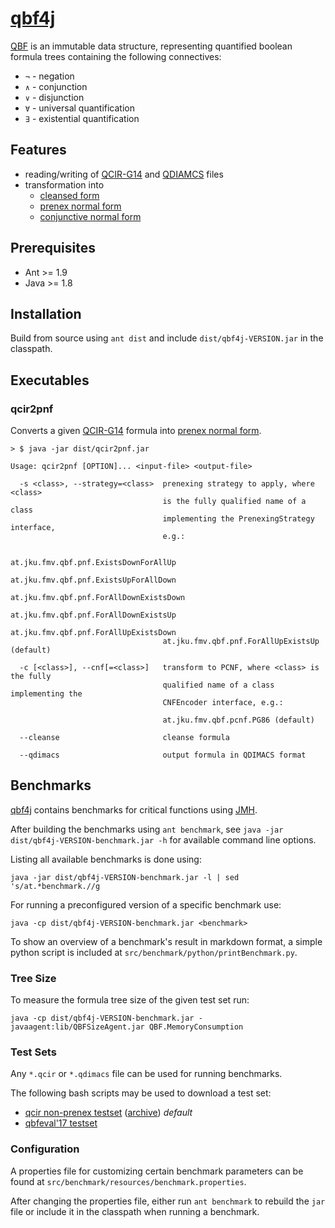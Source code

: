 # [qbf4j](https://github.com/phlo/qbf4j)

[QBF](https://phlo.github.io/qbf4j/at/jku/fmv/qbf/QBF.html) is an immutable data structure, representing quantified boolean formula trees containing the following connectives:
* `¬` - negation
* `∧` - conjunction
* `∨` - disjunction
* `∀` - universal quantification
* `∃` - existential quantification

## Features

* reading/writing of [QCIR-G14](http://qbf.satisfiability.org/gallery/qcir-gallery14.pdf) and [QDIAMCS](http://www.qbflib.org/qdimacs.html) files
* transformation into
  * [cleansed form](https://phlo.github.io/qbf4j/at/jku/fmv/qbf/QBF.html#cleanse--)
  * [prenex normal form](https://phlo.github.io/qbf4j/at/jku/fmv/qbf/pnf/PrenexingStrategy.html#apply-at.jku.fmv.qbf.QBF-)
  * [conjunctive normal form](https://phlo.github.io/qbf4j/at/jku/fmv/qbf/pcnf/CNFEncoder.html#encode-at.jku.fmv.qbf.QBF-)

## Prerequisites

* Ant >= 1.9
* Java >= 1.8

## Installation

Build from source using `ant dist` and include `dist/qbf4j-VERSION.jar` in the classpath.

## Executables

### qcir2pnf

Converts a given [QCIR-G14](http://qbf.satisfiability.org/gallery/qcir-gallery14.pdf) formula into [prenex normal form](https://en.wikipedia.org/wiki/Prenex_normal_form).

```
> $ java -jar dist/qcir2pnf.jar

Usage: qcir2pnf [OPTION]... <input-file> <output-file>

  -s <class>, --strategy=<class>  prenexing strategy to apply, where <class>
                                  is the fully qualified name of a class
                                  implementing the PrenexingStrategy interface,
                                  e.g.:

                                  at.jku.fmv.qbf.pnf.ExistsDownForAllUp
                                  at.jku.fmv.qbf.pnf.ExistsUpForAllDown
                                  at.jku.fmv.qbf.pnf.ForAllDownExistsDown
                                  at.jku.fmv.qbf.pnf.ForAllDownExistsUp
                                  at.jku.fmv.qbf.pnf.ForAllUpExistsDown
                                  at.jku.fmv.qbf.pnf.ForAllUpExistsUp (default)

  -c [<class>], --cnf[=<class>]   transform to PCNF, where <class> is the fully
                                  qualified name of a class implementing the
                                  CNFEncoder interface, e.g.:

                                  at.jku.fmv.qbf.pcnf.PG86 (default)

  --cleanse                       cleanse formula

  --qdimacs                       output formula in QDIMACS format
```

## Benchmarks

[qbf4j](https://github.com/phlo/qbf4j) contains benchmarks for critical functions using [JMH](http://openjdk.java.net/projects/code-tools/jmh).

After building the benchmarks using `ant benchmark`, see `java -jar dist/qbf4j-VERSION-benchmark.jar -h` for available command line options.

Listing all available benchmarks is done using:
```
java -jar dist/qbf4j-VERSION-benchmark.jar -l | sed 's/at.*benchmark.//g
```

For running a preconfigured version of a specific benchmark use:
```
java -cp dist/qbf4j-VERSION-benchmark.jar <benchmark>
```

To show an overview of a benchmark's result in markdown format, a simple python script is included at `src/benchmark/python/printBenchmark.py`.

### Tree Size

To measure the formula tree size of the given test set run:
```
java -cp dist/qbf4j-VERSION-benchmark.jar -javaagent:lib/QBFSizeAgent.jar QBF.MemoryConsumption
```

### Test Sets

Any `*.qcir` or `*.qdimacs` file can be used for running benchmarks.

The following bash scripts may be used to download a test set:
* [qcir non-prenex testset](https://phlo.github.io/qbf4j/files/dl-qcir-non-prenex.sh)  ([archive](https://phlo.github.io/qbf4j/files/qcir-non-prenex.tar.xz)) *default*
* [qbfeval'17 testset](https://phlo.github.io/qbf4j/files/dl-qbfeval17.sh)

### Configuration

A properties file for customizing certain benchmark parameters can be found at `src/benchmark/resources/benchmark.properties`.

After changing the properties file, either run `ant benchmark` to rebuild the `jar` file or include it in the classpath when running a benchmark.
